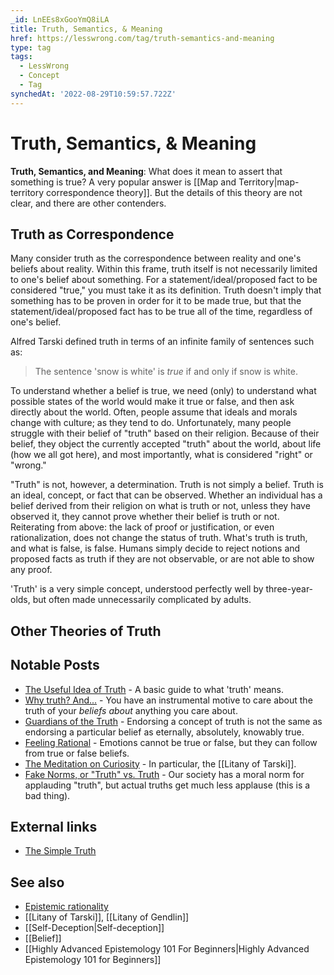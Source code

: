 ```yaml
---
_id: LnEEs8xGooYmQ8iLA
title: Truth, Semantics, & Meaning
href: https://lesswrong.com/tag/truth-semantics-and-meaning
type: tag
tags:
  - LessWrong
  - Concept
  - Tag
synchedAt: '2022-08-29T10:59:57.722Z'
---
```

# Truth, Semantics, & Meaning

**Truth, Semantics, and Meaning**: What does it mean to assert that something is true? A very popular answer is [[Map and Territory|map-territory correspondence theory]]. But the details of this theory are not clear, and there are other contenders.

## Truth as Correspondence

Many consider truth as the correspondence between reality and one's beliefs about reality. Within this frame, truth itself is not necessarily limited to one's belief about something. For a statement/ideal/proposed fact to be considered "true," you must take it as its definition. Truth doesn't imply that something has to be proven in order for it to be made true, but that the statement/ideal/proposed fact has to be true all of the time, regardless of one's belief.

Alfred Tarski defined truth in terms of an infinite family of sentences such as:

> The sentence 'snow is white' is *true* if and only if snow is white.

To understand whether a belief is true, we need (only) to understand what possible states of the world would make it true or false, and then ask directly about the world. Often, people assume that ideals and morals change with culture; as they tend to do. Unfortunately, many people struggle with their belief of "truth" based on their religion. Because of their belief, they object the currently accepted "truth" about the world, about life (how we all got here), and most importantly, what is considered "right" or "wrong."

"Truth" is not, however, a determination. Truth is not simply a belief. Truth is an ideal, concept, or fact that can be observed. Whether an individual has a belief derived from their religion on what is truth or not, unless they have observed it, they cannot prove whether their belief is truth or not. Reiterating from above: the lack of proof or justification, or even rationalization, does not change the status of truth. What's truth is truth, and what is false, is false. Humans simply decide to reject notions and proposed facts as truth if they are not observable, or are not able to show any proof.

'Truth' is a very simple concept, understood perfectly well by three-year-olds, but often made unnecessarily complicated by adults.

## Other Theories of Truth

<needed>

## Notable Posts

*   [The Useful Idea of Truth](https://www.lesswrong.com/lw/eqn/the_useful_idea_of_truth/) \- A basic guide to what 'truth' means.
*   [Why truth? And...](https://www.lesswrong.com/lw/go/why_truth_and/) \- You have an instrumental motive to care about the truth of your *beliefs about* anything you care about.
*   [Guardians of the Truth](https://www.lesswrong.com/lw/lz/guardians_of_the_truth/) \- Endorsing a concept of truth is not the same as endorsing a particular belief as eternally, absolutely, knowably true.
*   [Feeling Rational](https://www.lesswrong.com/lw/hp/feeling_rational/) \- Emotions cannot be true or false, but they can follow from true or false beliefs.
*   [The Meditation on Curiosity](https://www.lesswrong.com/lw/jz/the_meditation_on_curiosity/) \- In particular, the [[Litany of Tarski]].
*   [Fake Norms, or "Truth" vs. Truth](https://www.lesswrong.com/lw/sf/fake_norms_or_truth_vs_truth/) \- Our society has a moral norm for applauding "truth", but actual truths get much less applause (this is a bad thing).

## External links

*   [The Simple Truth](http://yudkowsky.net/rational/the-simple-truth)

## See also

*   [Epistemic rationality](https://wiki.lesswrong.com/wiki/Epistemic_rationality)
*   [[Litany of Tarski]], [[Litany of Gendlin]]
*   [[Self-Deception|Self-deception]]
*   [[Belief]]
*   [[Highly Advanced Epistemology 101 For Beginners|Highly Advanced Epistemology 101 for Beginners]]